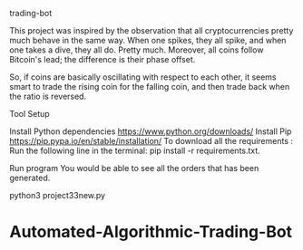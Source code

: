 trading-bot

This project was inspired by the observation that all cryptocurrencies pretty much behave in the same way. When one spikes, they all spike, and when one takes a dive, they all do. Pretty much. Moreover, all coins follow Bitcoin's lead; the difference is their phase offset.

So, if coins are basically oscillating with respect to each other, it seems smart to trade the rising coin for the falling coin, and then trade back when the ratio is reversed.

Tool Setup

Install Python dependencies https://www.python.org/downloads/ Install Pip https://pip.pypa.io/en/stable/installation/ To download all the requirements : Run the following line in the terminal: pip install -r requirements.txt.

Run program You would be able to see all the orders that has been generated.

python3 project33new.py
# Automated-Algorithmic-Trading-Bot
